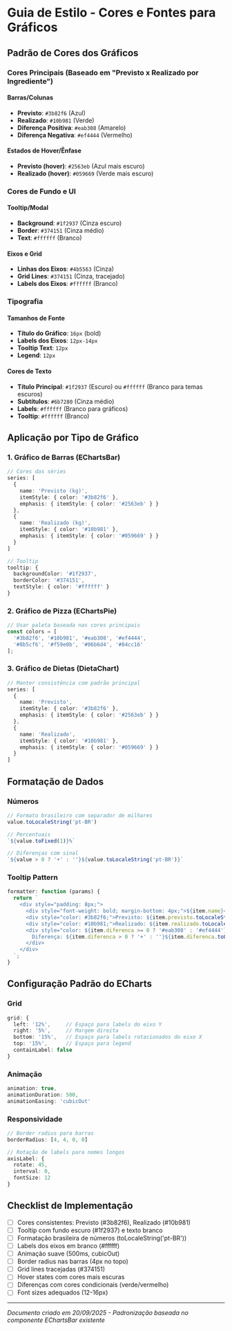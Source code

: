 # Guia de Estilo - Cores e Fontes para Gráficos

## Padrão de Cores dos Gráficos

### Cores Principais (Baseado em "Previsto x Realizado por Ingrediente")

#### Barras/Colunas
- **Previsto**: `#3b82f6` (Azul)
- **Realizado**: `#10b981` (Verde)
- **Diferença Positiva**: `#eab308` (Amarelo)
- **Diferença Negativa**: `#ef4444` (Vermelho)

#### Estados de Hover/Ênfase
- **Previsto (hover)**: `#2563eb` (Azul mais escuro)
- **Realizado (hover)**: `#059669` (Verde mais escuro)

### Cores de Fundo e UI

#### Tooltip/Modal
- **Background**: `#1f2937` (Cinza escuro)
- **Border**: `#374151` (Cinza médio)
- **Text**: `#ffffff` (Branco)

#### Eixos e Grid
- **Linhas dos Eixos**: `#4b5563` (Cinza)
- **Grid Lines**: `#374151` (Cinza, tracejado)
- **Labels dos Eixos**: `#ffffff` (Branco)

### Tipografia

#### Tamanhos de Fonte
- **Título do Gráfico**: `16px` (bold)
- **Labels dos Eixos**: `12px-14px`
- **Tooltip Text**: `12px`
- **Legend**: `12px`

#### Cores de Texto
- **Título Principal**: `#1f2937` (Escuro) ou `#ffffff` (Branco para temas escuros)
- **Subtítulos**: `#6b7280` (Cinza médio)
- **Labels**: `#ffffff` (Branco para gráficos)
- **Tooltip**: `#ffffff` (Branco)

## Aplicação por Tipo de Gráfico

### 1. Gráfico de Barras (EChartsBar)
```typescript
// Cores das séries
series: [
  {
    name: 'Previsto (kg)',
    itemStyle: { color: '#3b82f6' },
    emphasis: { itemStyle: { color: '#2563eb' } }
  },
  {
    name: 'Realizado (kg)',
    itemStyle: { color: '#10b981' },
    emphasis: { itemStyle: { color: '#059669' } }
  }
]

// Tooltip
tooltip: {
  backgroundColor: '#1f2937',
  borderColor: '#374151',
  textStyle: { color: '#ffffff' }
}
```

### 2. Gráfico de Pizza (EChartsPie)
```typescript
// Usar paleta baseada nas cores principais
const colors = [
  '#3b82f6', '#10b981', '#eab308', '#ef4444',
  '#8b5cf6', '#f59e0b', '#06b6d4', '#84cc16'
];
```

### 3. Gráfico de Dietas (DietaChart)
```typescript
// Manter consistência com padrão principal
series: [
  {
    name: 'Previsto',
    itemStyle: { color: '#3b82f6' },
    emphasis: { itemStyle: { color: '#2563eb' } }
  },
  {
    name: 'Realizado',
    itemStyle: { color: '#10b981' },
    emphasis: { itemStyle: { color: '#059669' } }
  }
]
```

## Formatação de Dados

### Números
```typescript
// Formato brasileiro com separador de milhares
value.toLocaleString('pt-BR')

// Percentuais
`${value.toFixed(1)}%`

// Diferenças com sinal
`${value > 0 ? '+' : ''}${value.toLocaleString('pt-BR')}`
```

### Tooltip Pattern
```typescript
formatter: function (params) {
  return `
    <div style="padding: 8px;">
      <div style="font-weight: bold; margin-bottom: 4px;">${item.name}</div>
      <div style="color: #3b82f6;">Previsto: ${item.previsto.toLocaleString('pt-BR')} kg</div>
      <div style="color: #10b981;">Realizado: ${item.realizado.toLocaleString('pt-BR')} kg</div>
      <div style="color: ${item.diferenca >= 0 ? '#eab308' : '#ef4444'};">
        Diferença: ${item.diferenca > 0 ? '+' : ''}${item.diferenca.toLocaleString('pt-BR')} kg
      </div>
    </div>
  `;
}
```

## Configuração Padrão do ECharts

### Grid
```typescript
grid: {
  left: '12%',     // Espaço para labels do eixo Y
  right: '5%',     // Margem direita
  bottom: '15%',   // Espaço para labels rotacionados do eixo X
  top: '15%',      // Espaço para legend
  containLabel: false
}
```

### Animação
```typescript
animation: true,
animationDuration: 500,
animationEasing: 'cubicOut'
```

### Responsividade
```typescript
// Border radius para barras
borderRadius: [4, 4, 0, 0]

// Rotação de labels para nomes longos
axisLabel: {
  rotate: 45,
  interval: 0,
  fontSize: 12
}
```

## Checklist de Implementação

- [ ] Cores consistentes: Previsto (#3b82f6), Realizado (#10b981)
- [ ] Tooltip com fundo escuro (#1f2937) e texto branco
- [ ] Formatação brasileira de números (toLocaleString('pt-BR'))
- [ ] Labels dos eixos em branco (#ffffff)
- [ ] Animação suave (500ms, cubicOut)
- [ ] Border radius nas barras (4px no topo)
- [ ] Grid lines tracejadas (#374151)
- [ ] Hover states com cores mais escuras
- [ ] Diferenças com cores condicionais (verde/vermelho)
- [ ] Font sizes adequados (12-16px)

---
*Documento criado em 20/09/2025 - Padronização baseada no componente EChartsBar existente*